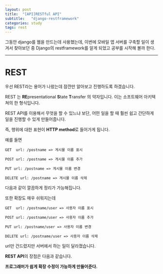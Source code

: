 ```yaml
---
layout: post
title:  "[API]RESTful API"
subtitle:   "django-restframework"
categories: study
tags: rest
---
```


그동안 django를 웹을 만드는데 사용했는데, 이번에 모바일 앱 서버를 구축할 일이 생겨서 찾아보던 중 Django의 restframework를 알게 되었고 공부를 시작해 볼까 한다.

---
# REST

우선 REST라는 용어가 나왔는데 잠깐만 알아보고 진행하도록 하겠습니다. 

REST 는 **RE**presentational **S**tate **T**ransfer 의 약자입니다. 이는 소프트웨어 아키텍쳐의 한  형식입니다.

REST API를 이용해서 무엇을 할 수 있느냐 보단, 어떤 일을 할 때 훨씬 쉽고 간단하게 일을 진행할 수 있게 만들어줍니다.

즉, 행위에 대한 표현이 **HTTP method**로 들어가게 됩니다.

예를 들면  
```
GET  url: /postname => 게시물 이름 표시

POST url: /postname => 게시물 이름 추가

PUT url: /postname => 게시물 이름 변경

DELETE url: /postname => 게시물 이름 삭제
```

다음과 같이 깔끔하게 정리가 가능해집니다.

또한 확장도 매우 쉬워지는데

```
GET  url: /postname/user => 사용자 이름 표시

POST url: /postname/user => 사용자 이름 추가

PUT url: /postname/user => 사용자 이름 변경

DELETE url: /postname/user => 사용자 이름 삭제
```

url만 건드렸지만 서버에서 하는 일이 달라졌습니다.

**REST API**의 장점은 다음과 같습니다.

**프로그래머가 쉽게 확장 수정이 가능하게 만들어준다.**
